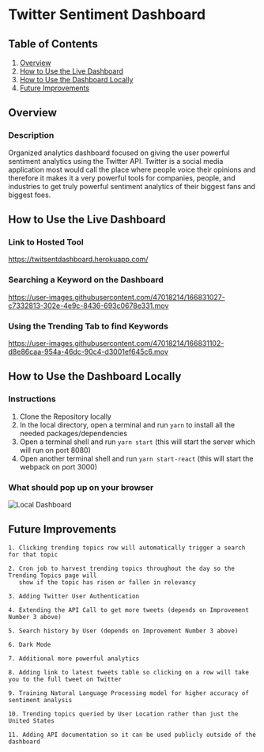 # Twitter Sentiment Dashboard

## Table of Contents

1. [Overview](#Overview)
2. [How to Use the Live Dashboard](#How-to-Use-the-Live-Dashboard)
3. [How to Use the Dashboard Locally](#How-to-Use-the-Dashboard-Locally)
4. [Future Improvements](#Future-Improvements)

## Overview

### Description

Organized analytics dashboard focused on giving the user powerful sentiment analytics using the Twitter API. Twitter is a social media application most would call the place where people voice their opinions and therefore it makes it a very powerful tools for companies, people, and industries to get truly powerful sentiment analytics of their biggest fans and biggest foes.

## How to Use the Live Dashboard

### Link to Hosted Tool

https://twitsentdashboard.herokuapp.com/

### Searching a Keyword on the Dashboard

https://user-images.githubusercontent.com/47018214/166831027-c7332813-302e-4e9c-8436-693c0678e331.mov

### Using the Trending Tab to find Keywords

https://user-images.githubusercontent.com/47018214/166831102-d8e86caa-954a-46dc-90c4-d3001ef645c6.mov

## How to Use the Dashboard Locally

### Instructions

1. Clone the Repository locally
2. In the local directory, open a terminal and run `yarn` to install all the needed packages/dependencies
3. Open a terminal shell and run `yarn start` (this will start the server which will run on port 8080)
4. Open another terminal shell and run `yarn start-react` (this will start the webpack on port 3000)

### What should pop up on your browser

![Local Dashboard](https://user-images.githubusercontent.com/47018214/166832050-0e2c0a9c-5da5-4c82-a441-c4a99612a6e4.png)

## Future Improvements
```
1. Clicking trending topics row will automatically trigger a search for that topic

2. Cron job to harvest trending topics throughout the day so the Trending Topics page will
   show if the topic has risen or fallen in relevancy
   
3. Adding Twitter User Authentication

4. Extending the API Call to get more tweets (depends on Improvement Number 3 above)

5. Search history by User (depends on Improvement Number 3 above)

6. Dark Mode

7. Additional more powerful analytics

8. Adding link to latest tweets table so clicking on a row will take you to the full tweet on Twitter

9. Training Natural Language Processing model for higher accuracy of sentiment analysis

10. Trending topics queried by User Location rather than just the United States

11. Adding API documentation so it can be used publicly outside of the dashboard
```
